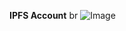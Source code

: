 <b> IPFS Account</b> br
![Image](https://github.com/user-attachments/assets/4a61a62a-2ecf-4eb1-9dec-d6cd78ca62d3)
